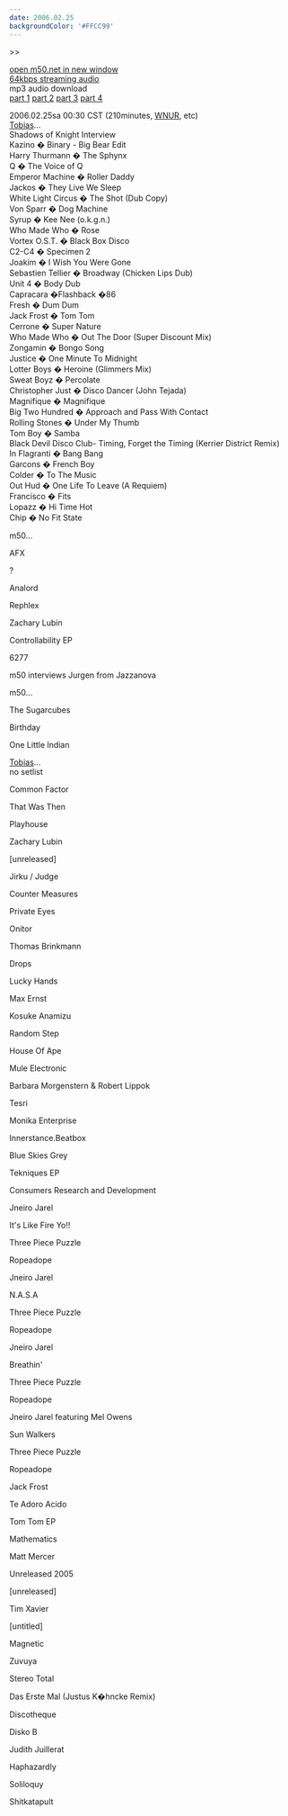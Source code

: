 ```yaml
---
date: 2006.02.25
backgroundColor: '#FFCC99'
---
```


\>>

[open m50.net in new window  
](http://m50.net/)[64kbps streaming audio](http://m50.net/streamed/2006.02.25\(64\).ra)  
mp3 audio download  
[part 1](http://m50.net/streamed/2006.02.25pt2\(64\).mp3) [part 2](http://m50.net/streamed/2006.02.25pt2\(64\).mp3) [part 3](http://m50.net/streamed/2006.02.25pt3\(64\).mp3) [part 4](http://m50.net/streamed/2006.02.25pt4\(64\).mp3)

2006.02.25sa 00:30 CST (210minutes, [WNUR](http://www.wnur.org/), etc)  
[Tobias](http://www.lovetobias.com/)...  
Shadows of Knight Interview  
Kazino � Binary - Big Bear Edit  
Harry Thurmann � The Sphynx  
Q � The Voice of Q  
Emperor Machine � Roller Daddy  
Jackos � They Live We Sleep  
White Light Circus � The Shot (Dub Copy)  
Von Sparr � Dog Machine  
Syrup � Kee Nee (o.k.g.n.)  
Who Made Who � Rose  
Vortex O.S.T. � Black Box Disco  
C2-C4 � Specimen 2  
Joakim � I Wish You Were Gone  
Sebastien Tellier � Broadway (Chicken Lips Dub)  
Unit 4 � Body Dub  
Capracara �Flashback �86  
Fresh � Dum Dum  
Jack Frost � Tom Tom  
Cerrone � Super Nature  
Who Made Who � Out The Door (Super Discount Mix)  
Zongamin � Bongo Song  
Justice � One Minute To Midnight  
Lotter Boys � Heroine (Glimmers Mix)  
Sweat Boyz � Percolate  
Christopher Just � Disco Dancer (John Tejada)  
Magnifique � Magnifique  
Big Two Hundred � Approach and Pass With Contact  
Rolling Stones � Under My Thumb  
Tom Boy � Samba  
Black Devil Disco Club- Timing, Forget the Timing (Kerrier District Remix)  
In Flagranti � Bang Bang  
Garcons � French Boy  
Colder � To The Music  
Out Hud � One Life To Leave (A Requiem)  
Francisco � Fits  
Lopazz � Hi Time Hot  
Chip � No Fit State  

m50...  

AFX

?

Analord

Rephlex

Zachary Lubin

Controllability EP

6277

m50 interviews Jurgen from Jazzanova  

m50...

The Sugarcubes

Birthday

One Little Indian

[Tobias](http://www.lovetobias.com/)...  
no setlist  

Common Factor

That Was Then

Playhouse

Zachary Lubin

\[unreleased\]

Jirku / Judge

Counter Measures

Private Eyes

Onitor

Thomas Brinkmann

Drops

Lucky Hands

Max Ernst

Kosuke Anamizu

Random Step

House Of Ape

Mule Electronic

Barbara Morgenstern & Robert Lippok

Tesri

Monika Enterprise

Innerstance.Beatbox

Blue Skies Grey

Tekniques EP

Consumers Research and Development

Jneiro Jarel

It's Like Fire Yo!!

Three Piece Puzzle

Ropeadope

Jneiro Jarel

N.A.S.A

Three Piece Puzzle

Ropeadope

Jneiro Jarel

Breathin'

Three Piece Puzzle

Ropeadope

Jneiro Jarel featuring Mel Owens

Sun Walkers

Three Piece Puzzle

Ropeadope

Jack Frost

Te Adoro Acido

Tom Tom EP

Mathematics

Matt Mercer

Unreleased 2005

\[unreleased\]

Tim Xavier

\[untitled\]

Magnetic

Zuvuya

Stereo Total

Das Erste Mal (Justus K�hncke Remix)

Discotheque

Disko B

Judith Juillerat

Haphazardly

Soliloquy

Shitkatapult